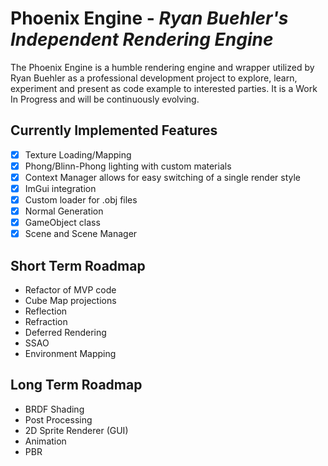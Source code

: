 # Phoenix Engine - *Ryan Buehler's Independent Rendering Engine*

The Phoenix Engine is a humble rendering engine and wrapper utilized by Ryan Buehler as a professional development project to explore, learn, experiment and present as code example to interested parties. It is a Work In Progress and will be continuously evolving.

## Currently Implemented Features
- [X] Texture Loading/Mapping
- [X] Phong/Blinn-Phong lighting with custom materials
- [x] Context Manager allows for easy switching of a single render style
- [x] ImGui integration
- [x] Custom loader for .obj files
- [x] Normal Generation
- [x] GameObject class
- [x] Scene and Scene Manager

## Short Term Roadmap
* Refactor of MVP code
* Cube Map projections
* Reflection
* Refraction
* Deferred Rendering
* SSAO
* Environment Mapping

## Long Term Roadmap
* BRDF Shading
* Post Processing
* 2D Sprite Renderer (GUI)
* Animation
* PBR
